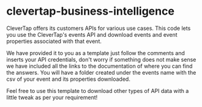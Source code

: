 # clevertap-business-intelligence

CleverTap offers its customers APIs for various use cases. This code lets you use the CleverTap's events API and download events and event properties associated with that event.

We have provided it to you as a template just follow the comments and inserts your API credentials, don't worry if something does not make sense we have included all the links to the documentation of where you can find the answers. You will have a folder created under the events name with the csv of your event and its properties downloaded.

Feel free to use this template to download other types of API data with a little tweak as per your requirement!